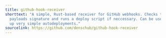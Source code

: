 ```yaml
---
title: github-hook-receiver
shorttext: "A simple, Rust-based receiver for GitHub webhooks. Checks the
  payloads signature and runs a deploy script if neccessary. Can be used to set
  up very simple autodeployments."
sourcelink: https://github.com/denschub/github-hook-receiver
---
```

